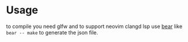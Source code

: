 # Usage

to compile you need glfw and to support neovim clangd lsp use [bear](https://github.com/rizsotto/Bear) like `bear -- make` to generate the json file. 
